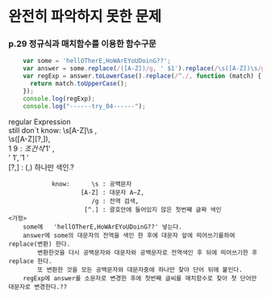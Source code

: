 # 완전히 파악하지 못한 문제

### p.29 정규식과 매치함수를 이용한 함수구문

```javascript
    var some = 'hellOTherE,HoWArEYoUDoinG??';
    var answer = some.replace(/([A-Z])/g, ' $1').replace(/\s([A-Z])\s/g, '$1 ').replace(/\s([A-Z][?,])/g, '$1');
    var regExp = answer.toLowerCase().replace(/^./, function (match) {
      return match.toUpperCase();
    });
    console.log(regExp);
    console.log("------try_04------");
```
 regular Expression   
    still don`t know: \s[A-Z]\s ,  
                      \s([A-Z][?,]),  
                         $1~9 : 조건식  
                      '$1' ,        
                      ' $1',   
                      '$1 '  
                      [?,]    : (,) 하나만 색인.?  

                know:      \s : 공백문자  
                        [A-Z] : 대문자 A~Z,   
                           /g : 전역 검색,   
                         [^.] : 괄호안에 들어있지 않은 첫번째 글짜 색인  
    <가정>  
        some에   'hellOTherE,HoWArEYoUDoinG??' 넣는다.  
        answer에 some의 대문자의 전역을 색인 한 후에 대문자 앞에 띄어쓰기를하여 replace(변환) 한다.   
            변환한것을 다시 공백문자와 대문자와 공백문자로 전역색인 후 뒤에 띄어쓰기한 후 replace 한다.  
            또 변환한 것을 모든 공백문자와 대문자중에 하나만 찾아 단어 뒤에 붙인다.  
        regExp에 answer를 소문자로 변경한 후에 첫번째 글씨를 매치함수로 찾아 첫 단어만 대문자로 변경한다.??  
